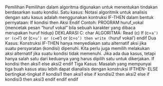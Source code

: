Pemilihan
Pemilihan dalam algoritma digunakan untuk menentukan tindakan berdasarkan suatu kondisi.
Satu kasus:
Notasi algoritmik untuk analisis dengan satu kasus adalah menggunakan kontruksi IF-THEN
dalam bentuk pernyataan:
If kondisi then
Aksi
Endif
Contoh:
PROGRAM huruf_vokal
{mencetak pesan “huruf vokal” bila sebuah karakter yang dibaca merupakan huruf hidup}
DEKLARASI C: char
ALGORITMA: Read (c)
If (c=`a’) or (c=`I’) or (c=`u’) or (c=`e’) or (c=`o’) then write (`huruf vokal’)
endif
Dua Kasus:
Konstruksi IF-THEN hanya menyediakan satu alternatif aksi jika suatu persyaratan (kondisi)
dipenuhi. Kita perlu juga memilih melakukan aksi alternatif jika suatu kondisi tidak memenuhi.
Jika ada dua kasus, tetapi hanya salah satu dari keduanya yang harus dipilih satu untuk
dikerjakan.
If kondisi then aksi1
else
aksi2 endif
Tiga Kasus:
Masalah yang mempunyai tiga buah kasus atau lebih dapat dianalisis dengan konstruksi IFTHEN-
ELSE bertingkat-tingkat
if kondisi1 then aksi1
else
if kondisi2 then
aksi2 else
if kondisi3 then aksi3
endif
endif endif

